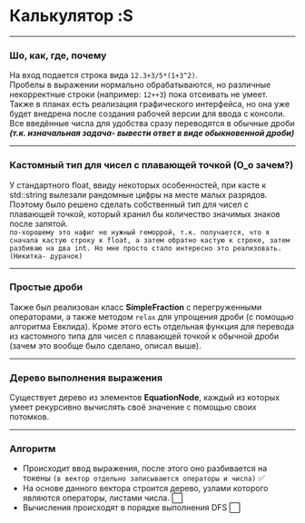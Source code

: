 # Калькулятор :S
***
### Шо, как, где, почему
На вход подается строка вида `12.3+3/5*(1+3^2)`.  
Пробелы в выражении нормально обрабатываются, но различные некорректные строки (например: `12++3`) пока отсеивать не умеет.  
Также в планах есть реализация графического интерфейса, но она уже будет внедрена после создания рабочей версии для ввода с консоли.  
Все введённые числа для удобства сразу переводятся в обычные дроби ***(т.к. изначальная задача- вывести ответ в виде обыкновенной дроби)***
***
### Кастомный тип для чисел с плавающей точкой (O_o зачем?)
У стандартного float, ввиду некоторых особенностей, при касте к std::string вылезали рандомные цифры на месте малых разрядов. Поэтому было решено сделать собственный тип для чисел с плавающей точкой, который хранил бы количество значимых знаков после запятой.  
`по-хорошему это нафиг не нужный геморрой, т.к. получается, что я сначала кастую строку к float, а затем обратно кастую к строке, затем разбиваю на два int. Но мне просто стало интересно это реализовать. (Никитка- дурачок)`
***
### Простые дроби
Также был реализован класс **SimpleFraction** с перегруженными операторами, а также методом `relax` для упрощения дроби (с помощью алгоритма Евклида). Кроме этого есть отдельная функция для перевода из кастомного типа для чисел с плавающей точкой к обычной дроби (зачем это вообще было сделано, описал выше).
***
### Дерево выполнения выражения
Существует дерево из элементов **EquationNode**, каждый из которых умеет рекурсивно вычислять своё значение с помощью своих потомков.
***
### Алгоритм
* Происходит ввод выражения, после этого оно разбивается на токены `(в вектор отдельно записываются операторы и числа)` :white_check_mark:
* На основе данного вектора строится дерево, узлами которого являются операторы, листами числа. :white_large_square:
* Вычисления происходят в порядке выполнения DFS :white_large_square:
